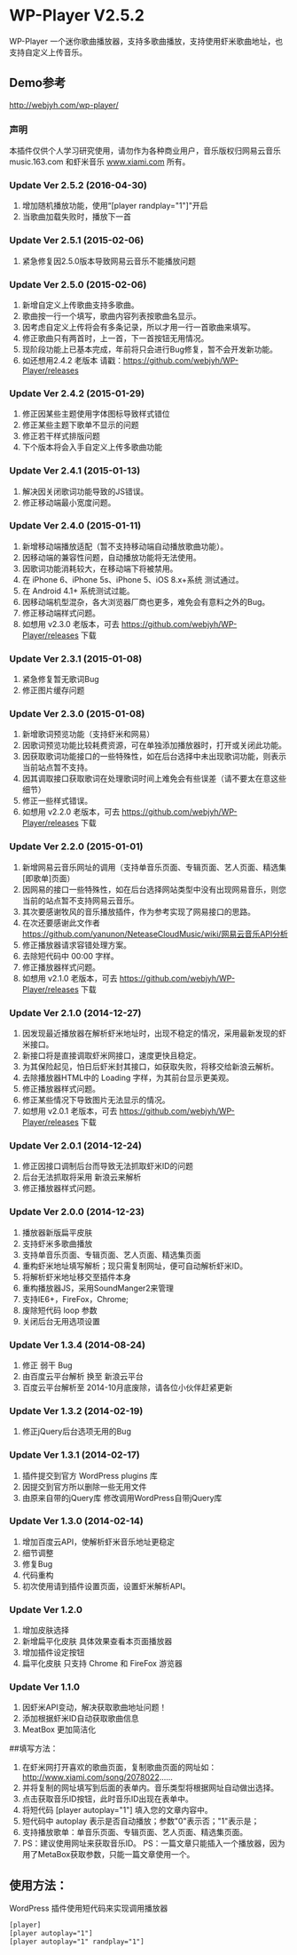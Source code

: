 WP-Player V2.5.2
=========

WP-Player 一个迷你歌曲播放器，支持多歌曲播放，支持使用虾米歌曲地址，也支持自定义上传音乐。

## Demo参考
<http://webjyh.com/wp-player/>

### 声明
本插件仅供个人学习研究使用，请勿作为各种商业用户，音乐版权归网易云音乐 music.163.com 和虾米音乐 www.xiami.com 所有。

### Update Ver 2.5.2 (2016-04-30)
1. 增加随机播放功能，使用“[player randplay="1"]"开启
2. 当歌曲加载失败时，播放下一首

### Update Ver 2.5.1 (2015-02-06)
1. 紧急修复因2.5.0版本导致网易云音乐不能播放问题

### Update Ver 2.5.0 (2015-02-06)
1. 新增自定义上传歌曲支持多歌曲。
2. 歌曲按一行一个填写，歌曲内容列表按歌曲名显示。
3. 因考虑自定义上传将会有多条记录，所以才用一行一首歌曲来填写。
4. 修正歌曲只有两首时，上一首，下一首按钮无用情况。
5. 现阶段功能上已基本完成，年前将只会进行Bug修复，暂不会开发新功能。
6. 如还想用2.4.2 老版本 请戳：https://github.com/webjyh/WP-Player/releases

### Update Ver 2.4.2 (2015-01-29)
1. 修正因某些主题使用字体图标导致样式错位
2. 修正某些主题下歌单不显示的问题
3. 修正若干样式排版问题
4. 下个版本将会入手自定义上传多歌曲功能

### Update Ver 2.4.1 (2015-01-13)
1. 解决因关闭歌词功能导致的JS错误。
2. 修正移动端最小宽度问题。

### Update Ver 2.4.0  (2015-01-11)
1. 新增移动端播放适配（暂不支持移动端自动播放歌曲功能）。
2. 因移动端的兼容性问题，自动播放功能将无法使用。
3. 因歌词功能消耗较大，在移动端下将被禁用。
4. 在 iPhone 6、iPhone 5s、iPhone 5、iOS 8.x+系统 测试通过。
5. 在 Android 4.1+ 系统测试过能。
6. 因移动端机型混杂，各大浏览器厂商也更多，难免会有意料之外的Bug。
7. 修正移动端样式问题。
8. 如想用 v2.3.0 老版本，可去 https://github.com/webjyh/WP-Player/releases 下载

### Update Ver 2.3.1  (2015-01-08)
1. 紧急修复暂无歌词Bug
2. 修正图片缓存问题

### Update Ver 2.3.0  (2015-01-08)
1. 新增歌词预览功能（支持虾米和网易）
2. 因歌词预览功能比较耗费资源，可在单独添加播放器时，打开或关闭此功能。
3. 因获取歌词功能接口的一些特殊性，如在后台选择中未出现歌词功能，则表示当前站点暂不支持。
4. 因其调取接口获取歌词在处理歌词时间上难免会有些误差（请不要太在意这些细节）
5. 修正一些样式错误。
6. 如想用 v2.2.0 老版本，可去 https://github.com/webjyh/WP-Player/releases 下载

### Update Ver 2.2.0  (2015-01-01)
1. 新增网易云音乐网址的调用（支持单音乐页面、专辑页面、艺人页面、精选集[即歌单]页面）
2. 因网易的接口一些特殊性，如在后台选择网站类型中没有出现网易音乐，则您当前的站点暂不支持网易云音乐。
3. 其次要感谢牧风的音乐播放插件，作为参考实现了网易接口的思路。
4. 在次还要感谢此文作者 https://github.com/yanunon/NeteaseCloudMusic/wiki/网易云音乐API分析
5. 修正播放器请求容错处理方案。 
6. 去除短代码中 00:00 字样。
7. 修正播放器样式问题。
8. 如想用 v2.1.0 老版本，可去 https://github.com/webjyh/WP-Player/releases 下载

### Update Ver 2.1.0  (2014-12-27)
1. 因发现最近播放器在解析虾米地址时，出现不稳定的情况，采用最新发现的虾米接口。
2. 新接口将是直接调取虾米网接口，速度更快且稳定。
3. 为其保险起见，怕日后虾米封其接口，如获取失败，将移交给新浪云解析。
4. 去除播放器HTML中的 Loading 字样，为其前台显示更美观。
5. 修正播放器样式问题。
6. 修正某些情况下导致图片无法显示的情况。
7. 如想用 v2.0.1 老版本，可去 https://github.com/webjyh/WP-Player/releases 下载

### Update Ver 2.0.1  (2014-12-24)
1. 修正因接口调制后台而导致无法抓取虾米ID的问题
2. 后台无法抓取将采用 新浪云来解析
3. 修正播放器样式问题。

### Update Ver 2.0.0  (2014-12-23)
1. 播放器新版扁平皮肤
2. 支持虾米多歌曲播放
3. 支持单音乐页面、专辑页面、艺人页面、精选集页面
4. 重构虾米地址填写解析；现只需复制网址，便可自动解析虾米ID。
5. 将解析虾米地址移交至插件本身
6. 重构播放器JS，采用SoundManger2来管理
7. 支持IE6+，FireFox，Chrome;
8. 废除短代码 loop 参数
9. 关闭后台无用选项设置

### Update Ver 1.3.4  (2014-08-24)
1. 修正 弱干 Bug
2. 由百度云平台解析 换至 新浪云平台
3. 百度云平台解析至 2014-10月底废除，请各位小伙伴赶紧更新

### Update Ver 1.3.2  (2014-02-19)
1. 修正jQuery后台选项无用的Bug

### Update Ver 1.3.1  (2014-02-17)
1. 插件提交到官方 WordPress plugins 库
2. 因提交到官方所以删除一些无用文件
3. 由原来自带的jQuery库 修改调用WordPress自带jQuery库

### Update Ver 1.3.0  (2014-02-14)
1. 增加百度云API，使解析虾米音乐地址更稳定
2. 细节调整
3. 修复Bug
4. 代码重构
5. 初次使用请到插件设置页面，设置虾米解析API。

### Update Ver 1.2.0
1. 增加皮肤选择
2. 新增扁平化皮肤 具体效果查看本页面播放器
3. 增加插件设定按钮
4. 扁平化皮肤 只支持 Chrome 和 FireFox 游览器

### Update Ver 1.1.0
1. 因虾米API变动，解决获取歌曲地址问题！
2. 添加根据虾米ID自动获取歌曲信息
3. MeatBox 更加简洁化


##填写方法：

1. 在虾米网打开喜欢的歌曲页面，复制歌曲页面的网址如：http://www.xiami.com/song/2078022......
2. 并将复制的网址填写到后面的表单内。音乐类型将根据网址自动做出选择。
3. 点击获取音乐ID按钮，此时音乐ID出现在表单中。
4. 将短代码 [player autoplay="1"] 填入您的文章内容中。
5. 短代码中 autoplay 表示是否自动播放；参数"0"表示否；"1"表示是；
6. 支持播放歌单：单音乐页面、专辑页面、艺人页面、精选集页面。
7. PS：建议使用网址来获取音乐ID。
PS：一篇文章只能插入一个播放器，因为用了MetaBox获取参数，只能一篇文章使用一个。


## 使用方法：

WordPress 插件使用短代码来实现调用播放器
```html
[player]
[player autoplay="1"]
[player autoplay="1" randplay="1"]
```
